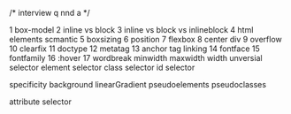 /* interview q nnd a  */

1 box-model
2 inline vs block 
3 inline vs block vs inlineblock
4 html elements  scmantic
5 boxsizing
6 position
7 flexbox
8 center div
9 overflow
10 clearfix
11 doctype
12 metatag 
13 anchor tag linking 
14 fontface
15 fontfamily
16 :hover
17 wordbreak
minwidth maxwidth width 
unversial selector
element selector 
class selector
id selector
 
specificity
background
linearGradient
pseudoelements
pseudoclasses

attribute selector 